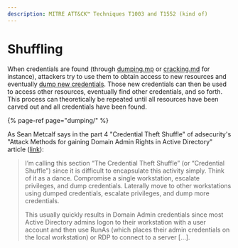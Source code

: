 ```yaml
---
description: MITRE ATT&CK™ Techniques T1003 and T1552 (kind of)
---
```


# Shuffling

When credentials are found \(through [dumping.mp](dumping/) or [cracking.md](cracking.md) for instance\), attackers try to use them to obtain access to new resources and eventually [dump new credentials](dumping/). Those new credentials can then be used to access other resources, eventually find other credentials, and so forth. This process can theoretically be repeated until all resources have been carved out and all credentials have been found.

{% page-ref page="dumping/" %}

As Sean Metcalf says in the part 4 "Credential Theft Shuffle" of adsecurity's "Attack Methods for gaining Domain Admin Rights in Active Directory" article \([link](https://adsecurity.org/?p=2362)\):

> I’m calling this section “The Credential Theft Shuffle” \(or “Credential Shuffle”\) since it is difficult to encapsulate this activity simply. Think of it as a dance. Compromise a single workstation, escalate privileges, and dump credentials. Laterally move to other workstations using dumped credentials, escalate privileges, and dump more credentials.
>
> This usually quickly results in Domain Admin credentials since most Active Directory admins logon to their workstation with a user account and then use RunAs \(which places their admin credentials on the local workstation\) or RDP to connect to a server \[...\].



